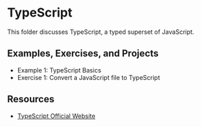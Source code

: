 # TypeScript
This folder discusses TypeScript, a typed superset of JavaScript.

## Examples, Exercises, and Projects
- Example 1: TypeScript Basics
- Exercise 1: Convert a JavaScript file to TypeScript

## Resources
- [TypeScript Official Website](https://www.typescriptlang.org/)
